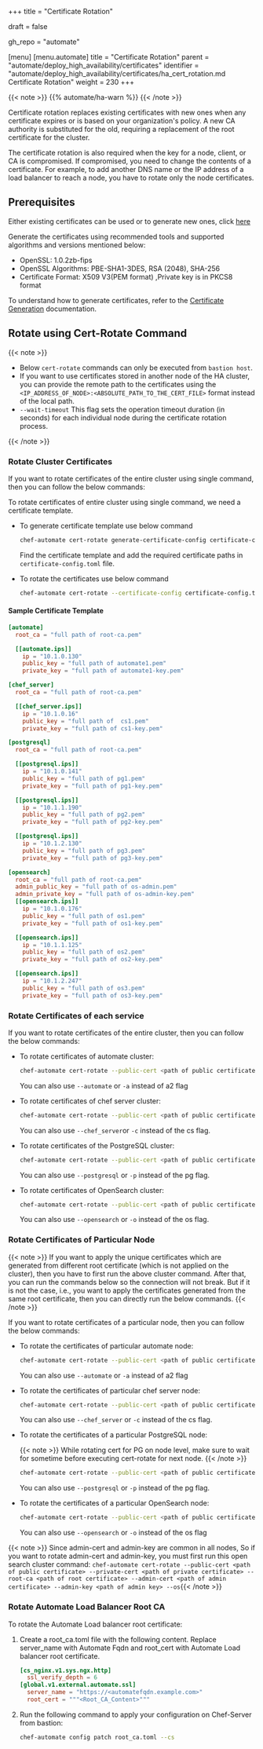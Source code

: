 +++
title = "Certificate Rotation"

draft = false

gh_repo = "automate"

[menu]
  [menu.automate]
    title = "Certificate Rotation"
    parent = "automate/deploy_high_availability/certificates"
    identifier = "automate/deploy_high_availability/certificates/ha_cert_rotation.md Certificate Rotation"
    weight = 230
+++

{{< note >}}
{{% automate/ha-warn %}}
{{< /note >}}

Certificate rotation replaces existing certificates with new ones when any certificate expires or is based on your organization's policy. A new CA authority is substituted for the old, requiring a replacement of the root certificate for the cluster.

The certificate rotation is also required when the key for a node, client, or CA is compromised. If compromised, you need to change the contents of a certificate. For example, to add another DNS name or the IP address of a load balancer to reach a node, you have to rotate only the node certificates.

## Prerequisites

Either existing certificates can be used or to generate new ones, click [here](https://docs.chef.io/automate/ha_cert_selfsign/)

Generate the certificates using recommended tools and supported algorithms and versions mentioned below:

-   OpenSSL: 1.0.2zb-fips
-   OpenSSL Algorithms: PBE-SHA1-3DES, RSA (2048), SHA-256
-   Certificate Format: X509 V3(PEM format) ,Private key is in PKCS8 format

To understand how to generate certificates, refer to the [Certificate Generation](/automate/ha_cert_selfsign/#creating-a-certificate) documentation.

## Rotate using Cert-Rotate Command

{{< note >}}

- Below `cert-rotate` commands can only be executed from `bastion host`.
- If you want to use certificates stored in another node of the HA cluster, you can provide the remote path to the certificates using the `<IP_ADDRESS_OF_NODE>:<ABSOLUTE_PATH_TO_THE_CERT_FILE>` format instead of the local path.
- `--wait-timeout` This flag sets the operation timeout duration (in seconds) for each individual node during the certificate rotation process.

{{< /note >}}

### Rotate Cluster Certificates

If you want to rotate certificates of the entire cluster using single command, then you can follow the below commands:

To rotate certificates of entire cluster using single command, we need a certificate template.

- To generate certificate template use below command

    ```sh
    chef-automate cert-rotate generate-certificate-config certificate-config.toml
    ```

    Find the certificate template and add the required certificate paths in `certificate-config.toml` file.

- To rotate the certificates use below command

    ```sh
    chef-automate cert-rotate --certificate-config certificate-config.toml
    ```

#### Sample Certificate Template

```toml
[automate]
  root_ca = "full path of root-ca.pem"

  [[automate.ips]]
    ip = "10.1.0.130"
    public_key = "full path of automate1.pem"
    private_key = "full path of automate1-key.pem"

[chef_server]
  root_ca = "full path of root-ca.pem"

  [[chef_server.ips]]
    ip = "10.1.0.16"
    public_key = "full path of  cs1.pem"
    private_key = "full path of cs1-key.pem"

[postgresql]
  root_ca = "full path of root-ca.pem"

  [[postgresql.ips]]
    ip = "10.1.0.141"
    public_key = "full path of pg1.pem"
    private_key = "full path of pg1-key.pem"

  [[postgresql.ips]]
    ip = "10.1.1.190"
    public_key = "full path of pg2.pem"
    private_key = "full path of pg2-key.pem"

  [[postgresql.ips]]
    ip = "10.1.2.130"
    public_key = "full path of pg3.pem"
    private_key = "full path of pg3-key.pem"

[opensearch]
  root_ca = "full path of root-ca.pem"
  admin_public_key = "full path of os-admin.pem"
  admin_private_key = "full path of os-admin-key.pem"
  [[opensearch.ips]]
    ip = "10.1.0.176"
    public_key = "full path of os1.pem"
    private_key = "full path of os1-key.pem"

  [[opensearch.ips]]
    ip = "10.1.1.125"
    public_key = "full path of os2.pem"
    private_key = "full path of os2-key.pem"

  [[opensearch.ips]]
    ip = "10.1.2.247"
    public_key = "full path of os3.pem"
    private_key = "full path of os3-key.pem"
```

### Rotate Certificates of each service

If you want to rotate certificates of the entire cluster, then you can follow the below commands:

- To rotate certificates of automate cluster:

    ```sh
    chef-automate cert-rotate --public-cert <path of public certificate of automate node> --private-cert <path of private certificate of automate node> --a2
    ```

    You can also use `--automate` or `-a` instead of a2 flag

- To rotate certificates of chef server cluster:

    ```sh
    chef-automate cert-rotate --public-cert <path of public certificate> --private-cert <path of private certificate> --cs
    ```

    You can also use `--chef_server`or `-c` instead of the cs flag.

- To rotate certificates of the PostgreSQL cluster:

    ```sh
    chef-automate cert-rotate --public-cert <path of public certificate> --private-cert <path of private certificate> --root-ca <path of root certificate> --pg
    ```

    You can also use `--postgresql` or `-p` instead of the pg flag.

- To rotate certificates of OpenSearch cluster:

    ```sh
    chef-automate cert-rotate --public-cert <path of public certificate> --private-cert <path of private certificate> --root-ca <path of root certificate> --admin-cert <path of admin certificate> --admin-key <path of admin key> --os
    ```

    You can also use `--opensearch` or `-o` instead of the os flag.

### Rotate Certificates of Particular Node

{{< note >}} If you want to apply the unique certificates which are generated from different root certificate (which is not applied on the cluster), then you have to first run the above cluster command. After that, you can run the commands below so the connection will not break. But if it is not the case, i.e., you want to apply the certificates generated from the same root certificate, then you can directly run the below commands. {{< /note >}}

If you want to rotate certificates of a particular node, then you can follow the below commands:

- To rotate the certificates of particular automate node:

    ```sh
    chef-automate cert-rotate --public-cert <path of public certificate> --private-cert <path of private certificate> --a2 --node <IP of a particular automate node>
    ```

    You can also use `--automate` or `-a` instead of a2 flag

- To rotate the certificates of particular chef server node:

    ```sh
    chef-automate cert-rotate --public-cert <path of public certificate> --private-cert <path of private certificate> --cs --node <IP of a particular chef server node>
    ```

    You can also use `--chef_server` or `-c` instead of the cs flag.

- To rotate the certificates of a particular PostgreSQL node:

    {{< note >}} While rotating cert for PG on node level, make sure to wait for sometime before executing cert-rotate for next node. {{< /note >}}

    ```sh
    chef-automate cert-rotate --public-cert <path of public certificate> --private-cert <path of private certificate> --pg --node <IP of a particular postgresql node>
    ```

    You can also use `--postgresql` or `-p` instead of the pg flag.

- To rotate the certificates of a particular OpenSearch node:

    ```sh
    chef-automate cert-rotate --public-cert <path of public certificate> --private-cert <path of private certificate> --os --node <IP of a particular opensearch node>
    ```

    You can also use `--opensearch` or `-o` instead of the os flag

{{< note >}} Since admin-cert and admin-key are common in all nodes, So if you want to rotate admin-cert and admin-key, you must first run this open search cluster command: 
`chef-automate cert-rotate --public-cert <path of public certificate> --private-cert <path of private certificate> --root-ca <path of root certificate> --admin-cert <path of admin certificate> --admin-key <path of admin key> --os`{{< /note >}}

### Rotate Automate Load Balancer Root CA

To rotate the Automate Load balancer root certificate:

1. Create a root_ca.toml file with the following content. Replace server_name with Automate Fqdn and root_cert with Automate Load balancer root certificate. 

    ```toml
    [cs_nginx.v1.sys.ngx.http]
      ssl_verify_depth = 6
    [global.v1.external.automate.ssl]
      server_name = "https://<automatefqdn.example.com>"
      root_cert = """<Root_CA_Content>"""
    ```

1. Run the following command to apply your configuration on Chef-Server from bastion:

    ```sh
    chef-automate config patch root_ca.toml --cs
    ```
